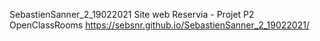 SebastienSanner_2_19022021
Site web Reservia - Projet P2 OpenClassRooms
https://sebsnr.github.io/SebastienSanner_2_19022021/